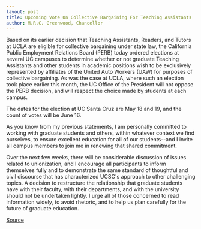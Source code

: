 ```yaml
---
layout: post
title: Upcoming Vote On Collective Bargaining For Teaching Assistants
author: M.R.C. Greenwood, Chancellor
---
```


Based on its earlier decision that Teaching Assistants, Readers, and Tutors at UCLA are eligible for collective bargaining under state law, the California Public Employment Relations Board (PERB) today ordered elections at several UC campuses to determine whether or not graduate Teaching Assistants and other students in academic positions wish to be exclusively represented by affiliates of the United Auto Workers (UAW) for purposes of collective bargaining. As was the case at UCLA, where such an election took place earlier this month, the UC Office of the President will not oppose the PERB decision, and will respect the choice made by students at each campus.

The dates for the election at UC Santa Cruz are May 18 and 19, and the count of votes will be June 16.

As you know from my previous statements, I am personally committed to working with graduate students and others, within whatever context we find ourselves, to ensure excellent education for all of our students--and I invite all campus members to join me in renewing that shared commitment.

Over the next few weeks, there will be considerable discussion of issues related to unionization, and I encourage all participants to inform themselves fully and to demonstrate the same standard of thoughtful and civil discourse that has characterized UCSC's approach to other challenging topics. A decision to restructure the relationship that graduate students have with their faculty, with their departments, and with the university should not be undertaken lightly. I urge all of those concerned to read information widely, to avoid rhetoric, and to help us plan carefully for the future of graduate education.

[Source](http://www1.ucsc.edu/oncampus/currents/messages/98-99/tavote.htm "Permalink to Administrative Messages; teaching assistants' vote in May; 03-25-99")
